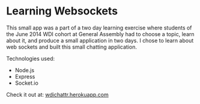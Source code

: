 # Learning Websockets

This small app was a part of a two day learning exercise where students of the June 2014 WDI cohort at General Assembly had to choose a topic, learn about it, and produce a small application in two days. I chose to learn about web sockets and built this small chatting application.

Technologies used:
* Node.js
* Express
* Socket.io

Check it out at: [wdichattr.herokuapp.com](http://wdichattr.herokuapp.com/)

